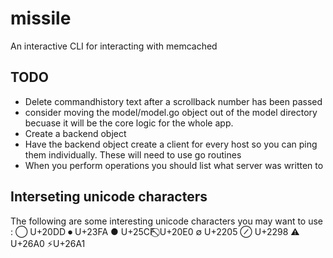 # missile
An interactive CLI for interacting with memcached

## TODO

- Delete commandhistory text after a scrollback number has been passed
- consider moving the model/model.go object out of the model directory becuase it will be the core logic for the whole app.
- Create a backend object
- Have the backend object create a client for every host so you can ping them individually. These will need to use go routines
- When you perform operations you should list what server was written to

## Interseting unicode characters
The following are some interesting unicode characters you may want to use
:  ⃝ U+20DD
⏺ U+23FA
● U+25CF
⃠ U+20E0
∅ U+2205
⊘ U+2298
⚠ U+26A0
⚡U+26A1

